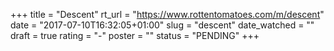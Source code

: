 +++
title = "Descent"
rt_url = "https://www.rottentomatoes.com/m/descent"
date = "2017-07-10T16:32:05+01:00"
slug = "descent"
date_watched = ""
draft = true
rating = "-"
poster = ""
status = "PENDING"
+++
